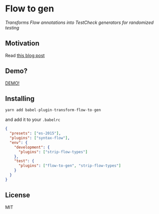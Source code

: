 # Flow to gen

_Transforms Flow annotations into TestCheck generators for randomized testing_

## Motivation

Read [this blog post](/)

## Demo?

[DEMO!](https://demo-ywibuugizo.now.sh)

## Installing

```js
yarn add babel-plugin-transform-flow-to-gen
```

and add it to your `.babelrc`

```json
{
  "presets": ["es-2015"],
  "plugins": ["syntax-flow"],
  "env": {
    "development": {
      "plugins": ["strip-flow-types"]
    },
    "test": {
      "plugins": ["flow-to-gen", "strip-flow-types"]
    }
  }
}
```

## License

MIT
